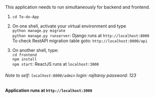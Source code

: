 This application needs to run simultaneously for backend and frontend.  

1. `cd To-do-App`  

2. On one shell, activate your virtual environment and type  
`python manage.py migrate`  
`python manage.py runserver`: Django runs at `http://localhost:8000`  
To check RestAPI migration table goto: `http://localhost:8000/api`  

3. On another shell, type:  
`cd frontend`  
`npm install`  
`npm start`: ReactJS runs at `localhost:3000`  

###### Note to self: `localhost:8000/admin` login: rajitaroy password: 123

#### Application runs at `http://localhost:3000`
                                                         
